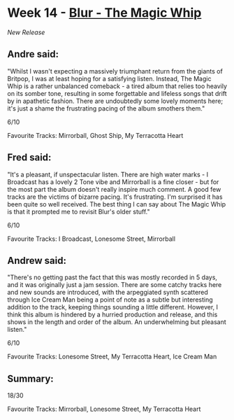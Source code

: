 # Week 14 - [Blur - The Magic Whip](http://www.allmusic.com/album/the-magic-whip-mw0002828068)
*New Release*

## Andre said:

"Whilst I wasn't expecting a massively triumphant return from the giants of Britpop, I was at least hoping for a satisfying listen. Instead, The Magic Whip is a rather unbalanced comeback - a tired album that relies too heavily on its somber tone, resulting in some forgettable and lifeless songs that drift by in apathetic fashion. There are undoubtedly some lovely moments here; it's just a shame the frustrating pacing of the album smothers them."

6/10

Favourite Tracks: Mirrorball, Ghost Ship, My Terracotta Heart

## Fred said:

"It's a pleasant, if unspectacular listen. There are high water marks - I Broadcast has a lovely 2 Tone vibe and Mirrorball is a fine closer - but for the most part the album doesn't really inspire much comment. A good few tracks are the victims of bizarre pacing. It's frustrating. I'm surprised it has been quite so well received. The best thing I can say about The Magic Whip is that it prompted me to revisit Blur's older stuff."

6/10

Favourite Tracks: I Broadcast, Lonesome Street, Mirrorball

## Andrew said:

"There's no getting past the fact that this was mostly recorded in 5 days, and it was originally just a jam session. There are some catchy tracks here and new sounds are introduced, with the arpeggiated synth scattered through Ice Cream Man being a point of note as a subtle but interesting addition to the track, keeping things sounding a little different. However, I think this album is hindered by a hurried production and release, and this shows in the length and order of the album. An underwhelming but pleasant listen."

6/10

Favourite Tracks: Lonesome Street, My Terracotta Heart, Ice Cream Man

## Summary:

18/30

Favourite Tracks: Mirrorball, Lonesome Street, My Terracotta Heart
